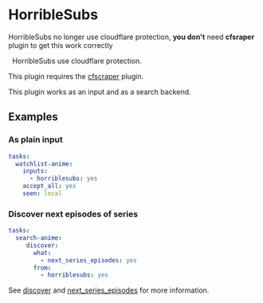 # HorribleSubs

<div class="alert alert-warning" role=alert>

HorribleSubs no longer use cloudflare protection, **you don't** need **cfsraper** plugin to get this work correctly 
</div>
<div class="alert alert-info" role="alert">
  <span class="glyphicon glyphicon glyphicon-download-alt"></span>
  &nbsp;
HorribleSubs use cloudflare protection.

This plugin requires the [cfscraper](/Plugins/cfscraper) plugin.
</div>

This plugin works as an input and as a search backend.

## Examples

### As plain input

```yaml
tasks:
  watchlist-anime:
    inputs: 
      - horriblesubs: yes
    accept_all: yes
    seen: local
```

### Discover next episodes of series

```yaml
tasks:
  search-anime:
     discover:
       what:
         - next_series_episodes: yes
       from:
         - horriblesubs: yes
```

See [discover](/Plugins/discover) and [next_series_episodes](/Plugins/next_series_episodes) for more information.